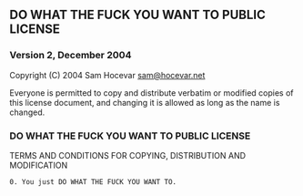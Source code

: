 ## DO WHAT THE FUCK YOU WANT TO PUBLIC LICENSE
### Version 2, December 2004

Copyright (C) 2004 Sam Hocevar <sam@hocevar.net>

Everyone is permitted to copy and distribute verbatim or modified copies of this license document, and changing it is allowed as long as the name is changed.

### DO WHAT THE FUCK YOU WANT TO PUBLIC LICENSE

TERMS AND CONDITIONS FOR COPYING, DISTRIBUTION AND MODIFICATION

```
0. You just DO WHAT THE FUCK YOU WANT TO.
```
